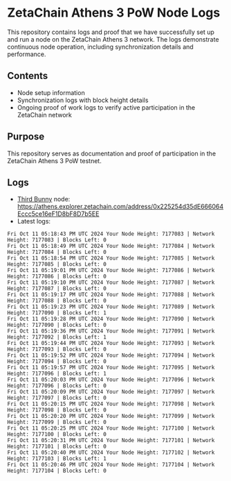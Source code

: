 # ZetaChain Athens 3 PoW Node Logs
This repository contains logs and proof that we have successfully set up and run a node on the ZetaChain Athens 3 network. The logs demonstrate continuous node operation, including synchronization details and performance.

## Contents
- Node setup information
- Synchronization logs with block height details
- Ongoing proof of work logs to verify active participation in the ZetaChain network

## Purpose
This repository serves as documentation and proof of participation in the ZetaChain Athens 3 PoW testnet.

## Logs

- [Third Bunny](https://thirdbunny.xyz/) node: https://athens.explorer.zetachain.com/address/0x225254d35dE666064Eccc5ce16eF1D8bF8D7b5EE
- Latest logs:
```
Fri Oct 11 05:18:43 PM UTC 2024 Your Node Height: 7177083 | Network Height: 7177083 | Blocks Left: 0
Fri Oct 11 05:18:49 PM UTC 2024 Your Node Height: 7177084 | Network Height: 7177084 | Blocks Left: 0
Fri Oct 11 05:18:54 PM UTC 2024 Your Node Height: 7177085 | Network Height: 7177085 | Blocks Left: 0
Fri Oct 11 05:19:01 PM UTC 2024 Your Node Height: 7177086 | Network Height: 7177086 | Blocks Left: 0
Fri Oct 11 05:19:10 PM UTC 2024 Your Node Height: 7177087 | Network Height: 7177087 | Blocks Left: 0
Fri Oct 11 05:19:17 PM UTC 2024 Your Node Height: 7177088 | Network Height: 7177088 | Blocks Left: 0
Fri Oct 11 05:19:23 PM UTC 2024 Your Node Height: 7177089 | Network Height: 7177090 | Blocks Left: 1
Fri Oct 11 05:19:28 PM UTC 2024 Your Node Height: 7177090 | Network Height: 7177090 | Blocks Left: 0
Fri Oct 11 05:19:36 PM UTC 2024 Your Node Height: 7177091 | Network Height: 7177092 | Blocks Left: 1
Fri Oct 11 05:19:44 PM UTC 2024 Your Node Height: 7177093 | Network Height: 7177093 | Blocks Left: 0
Fri Oct 11 05:19:52 PM UTC 2024 Your Node Height: 7177094 | Network Height: 7177094 | Blocks Left: 0
Fri Oct 11 05:19:57 PM UTC 2024 Your Node Height: 7177095 | Network Height: 7177096 | Blocks Left: 1
Fri Oct 11 05:20:03 PM UTC 2024 Your Node Height: 7177096 | Network Height: 7177096 | Blocks Left: 0
Fri Oct 11 05:20:09 PM UTC 2024 Your Node Height: 7177097 | Network Height: 7177097 | Blocks Left: 0
Fri Oct 11 05:20:15 PM UTC 2024 Your Node Height: 7177098 | Network Height: 7177098 | Blocks Left: 0
Fri Oct 11 05:20:20 PM UTC 2024 Your Node Height: 7177099 | Network Height: 7177099 | Blocks Left: 0
Fri Oct 11 05:20:25 PM UTC 2024 Your Node Height: 7177100 | Network Height: 7177100 | Blocks Left: 0
Fri Oct 11 05:20:31 PM UTC 2024 Your Node Height: 7177101 | Network Height: 7177101 | Blocks Left: 0
Fri Oct 11 05:20:40 PM UTC 2024 Your Node Height: 7177102 | Network Height: 7177103 | Blocks Left: 1
Fri Oct 11 05:20:46 PM UTC 2024 Your Node Height: 7177104 | Network Height: 7177104 | Blocks Left: 0
```

